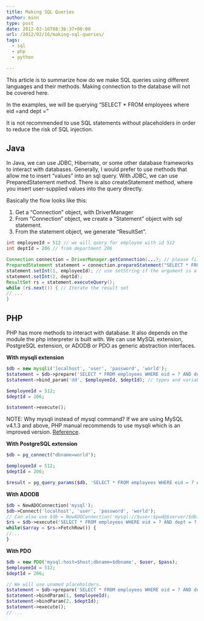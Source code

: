 ```yaml
---
title: Making SQL Queries
author: minn
type: post
date: 2012-02-16T08:36:37+00:00
url: /2012/02/16/making-sql-queries/
tags:
  - sql
  - php
  - python

---
```

This article is to summarize how do we make SQL queries using different languages and their methods. Making connection to the database will not be covered here.

In the examples, we will be querying &#8220;SELECT * FROM employees where eid =and dept =&#8221;

It is not recommended to use SQL statements without placeholders in order to reduce the risk of SQL injection.

## Java

In Java, we can use JDBC, Hibernate, or some other database frameworks to interact with databases. Generally, I would prefer to use methods that allow me to insert &#8220;values&#8221; into an sql query. With JDBC, we can use PreparedStatement method. There is also createStatement method, where you insert user-supplied values into the query directly.

Basically the flow looks like this:

  1. Get a &#8220;Connection&#8221; object, with DriverManager
  2. From &#8220;Connection&#8221; object, we create a &#8220;Statement&#8221; object with sql statement.
  3. From the statement object, we generate &#8220;ResultSet&#8221;.

```java
int employeeId = 512 // we will query for employee with id 512
int deptId = 206 // from department 206

Connection connection = DriverManager.getConnection(...); // please fill in
PreparedStatement statement = connection.prepareStatement("SELECT * FROM employees WHERE eid = ? AND dept = ?");
statement.setInt(1, employeeId); // use setString if the argument is a String
statement.setInt(2, deptId);
ResultSet rs = statement.executeQuery();
while (rs.next()) { // Iterate the result set
// ...
}
```


## PHP

PHP has more methods to interact with database. It also depends on the module the php interpreter is built with. We can use MySQL extension, PostgreSQL extension, or ADODB or PDO as generic abstraction interfaces.

**With mysqli extension**

```php
$db = new mysqli('localhost', 'user', 'password', 'world');
$statement = $db->prepare('SELECT * FROM employees WHERE eid = ? AND dept = ?');
$statement->bind_param('dd', $employeeId, $deptId); // types and variables

$employeeId = 512;
$deptId = 206;

$statement->execute();
```

NOTE: Why mysqli instead of mysql command? If we are using MySQL v4.1.3 and above, PHP manual recommends to use mysqli which is an improved version. <a title="mysqli overview" href="http://php.net/manual/en/mysqli.overview.php" target="_blank">Reference</a>.

**With PostgreSQL extension**

```php
$db = pg_connect("dbname=world");

$employeeId = 512;
$deptId = 206;

$result = pg_query_params($db, 'SELECT * FROM employees WHERE eid = ? AND dept = ?', array($employeeId, $deptId));
```

**With ADODB**

```php
$db = NewADOConnection('mysql');
$db->Connect('localhost', 'user', 'password', 'world');
// Can also use $db = NewADOConnection('mysql://$user:$pwd@$server/$db?persist")
$rs = $db->execute('SELECT * FROM employees WHERE eid = ? AND dept = ?', array($employeeId, $deptId));
while($array = $rs->FetchRow()) {
//...
}
```

**With PDO**

```php
$db = new PDO('mysql:host=$host;dbname=$dbname', $user, $pass);
$employeeId = 512;
$deptId = 206;

// We will use unamed placeholders.
$statement = $db->prepare('SELECT * FROM employees WHERE eid = ? AND dept = ?');
$statement->bindParam(1, $employeeId);
$statement->bindParam(2, $deptId);
$statement->execute();
// ...
```